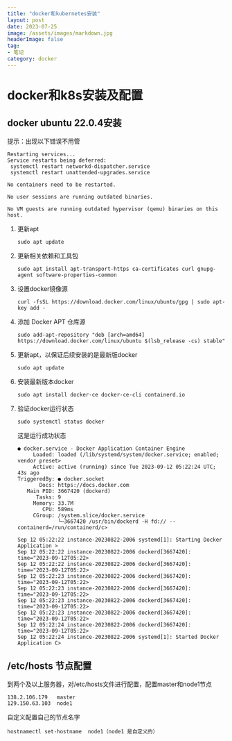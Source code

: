 ```yaml
---
title: "docker和kubernetes安装"
layout: post
date: 2023-07-25
image: /assets/images/markdown.jpg
headerImage: false
tag:
- 笔记
category: docker
---
```


# docker和k8s安装及配置


## docker ubuntu 22.0.4安装

提示：出现以下错误不用管

```
Restarting services...
Service restarts being deferred:
 systemctl restart networkd-dispatcher.service
 systemctl restart unattended-upgrades.service

No containers need to be restarted.

No user sessions are running outdated binaries.

No VM guests are running outdated hypervisor (qemu) binaries on this host.
```

1. 更新apt

	```linux
	sudo apt update
	```
	
2. 更新相关依赖和工具包

	```linux
	sudo apt install apt-transport-https ca-certificates curl gnupg-agent software-properties-common
	```
	
3. 设置docker镜像源

	```linux
	curl -fsSL https://download.docker.com/linux/ubuntu/gpg | sudo apt-key add -
	```
	
4. 添加 Docker APT 仓库源

	```linux
	sudo add-apt-repository "deb [arch=amd64] https://download.docker.com/linux/ubuntu $(lsb_release -cs) stable"
	```

5. 更新apt，以保证后续安装的是最新版docker

	```linux
	sudo apt update
	```

6. 安装最新版本docker

	```linux
	sudo apt install docker-ce docker-ce-cli containerd.io
	```

7. 验证docker运行状态

	```linux
	sudo systemctl status docker
	```
	
	这是运行成功状态
	
	```linux
	● docker.service - Docker Application Container Engine
	     Loaded: loaded (/lib/systemd/system/docker.service; enabled; vendor preset>
	     Active: active (running) since Tue 2023-09-12 05:22:24 UTC; 43s ago
	TriggeredBy: ● docker.socket
	       Docs: https://docs.docker.com
	   Main PID: 3667420 (dockerd)
	      Tasks: 9
	     Memory: 33.7M
	        CPU: 589ms
	     CGroup: /system.slice/docker.service
	             └─3667420 /usr/bin/dockerd -H fd:// --containerd=/run/containerd/c>
	
	Sep 12 05:22:22 instance-20230822-2006 systemd[1]: Starting Docker Application >
	Sep 12 05:22:22 instance-20230822-2006 dockerd[3667420]: time="2023-09-12T05:22>
	Sep 12 05:22:22 instance-20230822-2006 dockerd[3667420]: time="2023-09-12T05:22>
	Sep 12 05:22:23 instance-20230822-2006 dockerd[3667420]: time="2023-09-12T05:22>
	Sep 12 05:22:23 instance-20230822-2006 dockerd[3667420]: time="2023-09-12T05:22>
	Sep 12 05:22:23 instance-20230822-2006 dockerd[3667420]: time="2023-09-12T05:22>
	Sep 12 05:22:23 instance-20230822-2006 dockerd[3667420]: time="2023-09-12T05:22>
	Sep 12 05:22:24 instance-20230822-2006 dockerd[3667420]: time="2023-09-12T05:22>
	Sep 12 05:22:24 instance-20230822-2006 systemd[1]: Started Docker Application C>
	
	```


## /etc/hosts 节点配置

到两个及以上服务器，对/etc/hosts文件进行配置，配置master和node1节点

	138.2.106.179	master
	129.150.63.103	node1
	
自定义配置自己的节点名字

	hostnamectl set-hostname  node1（node1 是自定义的）
	





